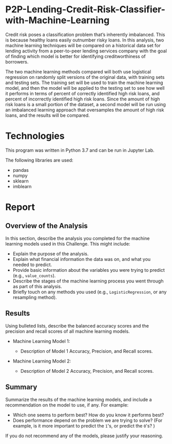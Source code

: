 # P2P-Lending-Credit-Risk-Classifier-with-Machine-Learning

Credit risk poses a classification problem that’s inherently imbalanced. This is because healthy loans easily outnumber risky loans. In this analysis, two machine learning techniques will be compared on a historical data set for lending activity from a peer-to-peer lending services company with the goal of finding which model is better for identifying creditworthiness of borrowers.

The two machine learning methods compared will both use logistical regression on randomly split versions of the original data, with training sets and testing sets. The training set will be used to train the machine learning model, and then the model will be applied to the testing set to see how well it performs in terms of percent of correctly identified high risk loans, and percent of incorrectly identified high risk loans. Since the amount of high risk loans is a small portion of the dataset, a second model will be run using an imbalanced learning approach that oversamples the amount of high risk loans, and the results will be compared.

# Technologies

This program was written in Python 3.7 and can be run in Jupyter Lab.

The following libraries are used:

- pandas
- numpy
- sklearn
- imblearn

# Report

## Overview of the Analysis

In this section, describe the analysis you completed for the machine learning models used in this Challenge. This might include:

* Explain the purpose of the analysis.
* Explain what financial information the data was on, and what you needed to predict.
* Provide basic information about the variables you were trying to predict (e.g., `value_counts`).
* Describe the stages of the machine learning process you went through as part of this analysis.
* Briefly touch on any methods you used (e.g., `LogisticRegression`, or any resampling method).

## Results

Using bulleted lists, describe the balanced accuracy scores and the precision and recall scores of all machine learning models.

* Machine Learning Model 1:
  * Description of Model 1 Accuracy, Precision, and Recall scores.



* Machine Learning Model 2:
  * Description of Model 2 Accuracy, Precision, and Recall scores.

## Summary

Summarize the results of the machine learning models, and include a recommendation on the model to use, if any. For example:
* Which one seems to perform best? How do you know it performs best?
* Does performance depend on the problem we are trying to solve? (For example, is it more important to predict the `1`'s, or predict the `0`'s? )

If you do not recommend any of the models, please justify your reasoning.
